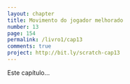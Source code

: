 ```yaml
---
layout: chapter
title: Movimento do jogador melhorado
number: 13
page: 154
permalink: /livro1/cap13
comments: true
project: http://bit.ly/scratch-cap13
---
```

Este capítulo…